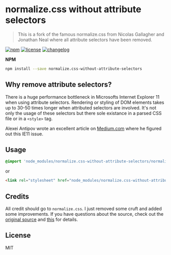 # normalize.css without attribute selectors

> This is a fork of the famous normalize.css from Nicolas Gallagher and 
Jonathan Neal where all attribute selectors have been removed.

[![npm][npm-image]][npm-url] [![license][license-image]][license-url]
[![changelog][changelog-image]][changelog-url]


**NPM**

```sh
npm install --save normalize.css-without-attribute-selectors
```

## Why remove attribute selectors?

There is a huge performance bottleneck in Microsofts Internet Explorer 11 
when using attribute selectors. Rendering or styling of DOM elements takes up to
30-50 times longer when attributed selectors are involved. It's not only the 
usage of these selectors but there sole existance in a parsed CSS file or in a
`<style>` tag.

Alexei Antipov wrote an excellent article on 
[Medium.com](https://medium.com/@antipov.alexei/ie11-performance-bottleneck-de304569361d) 
where he figured out this IE11 issue.

## Usage

```css
@import 'node_modules/normalize.css-without-attribute-selectors/normalize.css';
```

or

```html
<link rel="stylesheet" href="node_modules/normalize.css-without-attribute-selectors/normalize.css">
```

## Credits

All credit should go to `normalize.css`. I just removed some cruft and added some improvements. If you have questions about the source, check out the [original source](https://github.com/necolas/normalize.css/blame/master/normalize.css) and [this](https://github.com/necolas/normalize.css#extended-details-and-known-issues) for details.

## License

MIT


[changelog-image]: https://img.shields.io/badge/changelog-md-blue.svg?style=flat-square
[changelog-url]: CHANGELOG.md
[license-image]: https://img.shields.io/npm/l/normalize.css.svg?style=flat-square
[license-url]: LICENSE.md
[npm-image]: https://img.shields.io/npm/v/normalize.css.svg?style=flat-square
[npm-url]: https://www.npmjs.com/package/normalize.css
